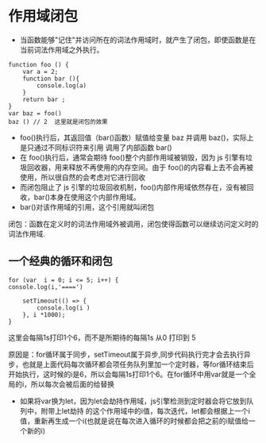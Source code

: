 # 作用域闭包

- 当函数能够"记住"并访问所在的词法作用域时，就产生了闭包，即使函数是在当前词法作用域之外执行。

```
function foo () {
    var a = 2;
    function bar (){
        console.log(a)
    }
    return bar ;
}
var baz = foo()
baz () // 2  这里就是闭包的效果
```

- foo()执行后，其返回值（bar()函数）赋值给变量 baz 并调用 baz()，实际上是只通过不同标识符来引用 调用了内部函数 bar()
- 在 foo()执行后，通常会期待 foo()整个内部作用域被销毁，因为 js 引擎有垃圾回收器，用来释放不再使用的内存空间。由于 foo()的内容看上去不会再被使用，所以很自然的会考虑对它进行回收
- 而闭包阻止了 js 引擎的垃圾回收机制，foo()内部作用域依然存在，没有被回收，bar()本身在使用这个内部作用域。
- bar()对该作用域的引用，这个引用就叫闭包

闭包：函数在定义时的词法作用域外被调用，闭包使得函数可以继续访问定义时的词法作用域.

## 一个经典的循环和闭包

```
for (var  i = 0; i <= 5; i++) {
console.log(i,'====')

    setTimeout(() => {
        console.log(i )
    }, i *1000);
}
``` 
这里会每隔1s打印1个6，而不是所期待的每隔1s 从0 打印到 5

原因是：for循环属于同步，setTimeout属于异步,同步代码执行完才会去执行异步，也就是上面代码每次循环都会项任务队列里加一个定时器，等for循环结束后开始执行，这时候的i是6，所以会每隔1s打印1个6。在for循环中用var就是一个全局的i，所以每次会被后面的给替换


+ 如果将var换为let，因为let会劫持作用域，js引擎检测到定时器会将它放到队列中，附带上let劫持
的这个作用域中的i值，每次迭代，let都会根据上一个i值，重新再生成一个i(也就是说在每次进入循环的时候都会把之前的i赋值给一个新的i)
